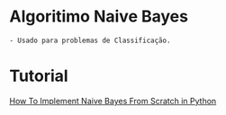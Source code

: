 # Algoritimo Naive Bayes

    - Usado para problemas de Classificação.


# Tutorial
[How To Implement Naive Bayes From Scratch in Python](https://machinelearningmastery.com/naive-bayes-classifier-scratch-python/)